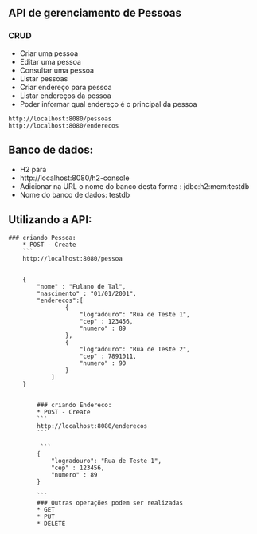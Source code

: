 <h2>API de gerenciamento de Pessoas</h2>

### CRUD
*	Criar uma pessoa
*	Editar uma pessoa
*	Consultar uma pessoa
*	Listar pessoas
*	Criar endereço para pessoa
*	Listar endereços da pessoa
*	Poder informar qual endereço é o principal da pessoa  


```
http://localhost:8080/pessoas
http://localhost:8080/enderecos
```

## Banco de dados: 
* H2 para
* http://localhost:8080/h2-console  
* Adicionar na URL o nome do banco desta forma : jdbc:h2:mem:testdb
* Nome do banco de dados: testdb



## Utilizando a API: 
    ### criando Pessoa:
        * POST - Create 
        ```
        http://localhost:8080/pessoa

```
```
        {
            "nome" : "Fulano de Tal",
            "nascimento" : "01/01/2001",
            "enderecos":[
                    {
                        "logradouro": "Rua de Teste 1",
                        "cep" : 123456,
                        "numero" : 89
                    },
                    {
                        "logradouro": "Rua de Teste 2",
                        "cep" : 7891011,
                        "numero" : 90
                    }
                ]
        }
```
        
        ### criando Endereco:
        * POST - Create 
        ```
        http://localhost:8080/enderecos
        ```
        
         ```
        {
            "logradouro": "Rua de Teste 1",
            "cep" : 123456,
            "numero" : 89
        }
        
        ```
        ### Outras operações podem ser realizadas 
        * GET
        * PUT
        * DELETE


